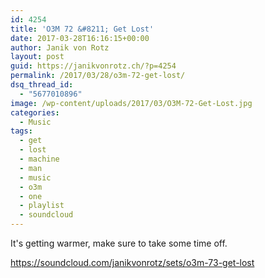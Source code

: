 ```yaml
---
id: 4254
title: 'O3M 72 &#8211; Get Lost'
date: 2017-03-28T16:16:15+00:00
author: Janik von Rotz
layout: post
guid: https://janikvonrotz.ch/?p=4254
permalink: /2017/03/28/o3m-72-get-lost/
dsq_thread_id:
  - "5677010896"
image: /wp-content/uploads/2017/03/O3M-72-Get-Lost.jpg
categories:
  - Music
tags:
  - get
  - lost
  - machine
  - man
  - music
  - o3m
  - one
  - playlist
  - soundcloud
---
```

It's getting warmer, make sure to take some time off.

https://soundcloud.com/janikvonrotz/sets/o3m-73-get-lost